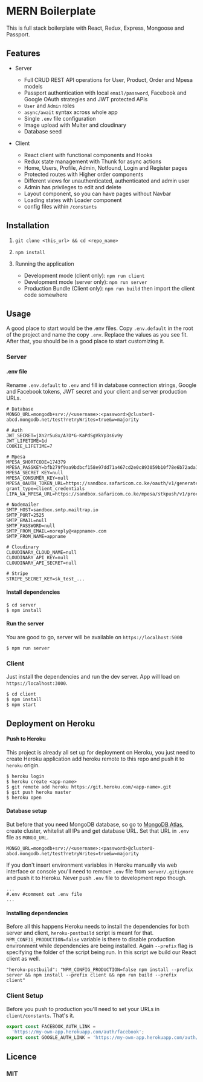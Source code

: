 # MERN Boilerplate

This is full stack boilerplate with React, Redux, Express, Mongoose and Passport.

## Features

- Server

  - Full CRUD REST API operations for User, Product, Order and Mpesa models
  - Passport authentication with local `email/password`, Facebook and Google OAuth strategies and JWT protected APIs
  - `User` and `Admin` roles
  - `async/await` syntax across whole app
  - Single `.env` file configuration
  - Image upload with Multer and cloudinary
  - Database seed

- Client

  - React client with functional components and Hooks
  - Redux state management with Thunk for async actions
  - Home, Users, Profile, Admin, Notfound, Login and Register pages
  - Protected routes with Higher order components
  - Different views for unauthenticated, authenticated and admin user
  - Admin has privileges to edit and delete
  - Layout component, so you can have pages without Navbar
  - Loading states with Loader component
  - config files within `/constants`

## Installation

1) `git clone <this_url> && cd <repo_name>`

2) `npm install`

3) Running the application
   - Development mode (client only): `npm run client`
	- Development mode (server only): `npm run server`
   - Production Bundle (Client only): `npm run build` then import the client code somewhere

## Usage

A good place to start would be the .env files. Copy `.env.default` in the root of the project and name the copy `.env`. Replace the values as you see fit. After that, you should be in a good place to start customizing it.

### Server

#### .env file

Rename `.env.default` to `.env` and fill in database connection strings, Google and Facebook tokens, JWT secret and your client and server production URLs.

```
# Database
MONGO_URL=mongodb+srv://<username>:<password>@cluster0-abcd.mongodb.net/test?retryWrites=true&w=majority

# Auth
JWT_SECRET=jXn2r5u8x/A?D*G-KaPdSgVkYp3s6v9y
JWT_LIFETIME=1d
COOKIE_LIFETIME=7

# Mpesa
MPESA_SHORTCODE=174379
MPESA_PASSKEY=bfb279f9aa9bdbcf158e97dd71a467cd2e0c893059b10f78e6b72ada1ed2c919
MPESA_SECRET_KEY=null
MPESA_CONSUMER_KEY=null
MPESA_OAUTH_TOKEN_URL=https://sandbox.safaricom.co.ke/oauth/v1/generate?grant_type=client_credentials
LIPA_NA_MPESA_URL=https://sandbox.safaricom.co.ke/mpesa/stkpush/v1/processrequest

# Nodemailer
SMTP_HOST=sandbox.smtp.mailtrap.io
SMTP_PORT=2525
SMTP_EMAIL=null
SMTP_PASSWORD=null
SMTP_FROM_EMAIL=noreply@<appname>.com
SMTP_FROM_NAME=appname

# Cloudinary
CLOUDINARY_CLOUD_NAME=null
CLOUDINARY_API_KEY=null
CLOUDINARY_API_SECRET=null

# Stripe
STRIPE_SECRET_KEY=sk_test_...
```

#### Install dependencies

```
$ cd server
$ npm install
```

#### Run the server

You are good to go, server will be available on `https://localhost:5000`

```
$ npm run server
```

### Client

Just install the dependencies and run the dev server. App will load on `https://localhost:3000`.

```
$ cd client
$ npm install
$ npm start
```

## Deployment on Heroku

#### Push to Heroku

This project is already all set up for deployment on Heroku, you just need to create Heroku application add heroku remote to this repo and push it to `heroku` origin.

```
$ heroku login
$ heroku create <app-name>
$ git remote add heroku https://git.heroku.com/<app-name>.git
$ git push heroku master
$ heroku open
```

#### Database setup

But before that you need MongoDB database, so go to [MongoDB Atlas](https://www.mongodb.com/cloud/atlas), create cluster, whitelist all IPs and get database URL. Set that URL in `.env` file as `MONGO_URL`.

```
MONGO_URL=mongodb+srv://<username>:<password>@cluster0-abcd.mongodb.net/test?retryWrites=true&w=majority
```

If you don't insert environment variables in Heroku manually via web interface or console you'll need to remove `.env` file from `server/.gitignore` and push it to Heroku. Never push `.env` file to development repo though.

```
...
#.env #comment out .env file
...
```

#### Installing dependencies

Before all this happens Heroku needs to install the dependencies for both server and client, `heroku-postbuild` script is meant for that. `NPM_CONFIG_PRODUCTION=false` variable is there to disable production environment while dependencies are being installed. Again `--prefix` flag is specifying the folder of the script being run. In this script we build our React client as well.

```
"heroku-postbuild": "NPM_CONFIG_PRODUCTION=false npm install --prefix server && npm install --prefix client && npm run build --prefix client"
```

### Client Setup

Before you push to production you'll need to set your URLs in `client/constants`. That's it.

```javascript
export const FACEBOOK_AUTH_LINK =
  'https://my-own-app.herokuapp.com/auth/facebook';
export const GOOGLE_AUTH_LINK = 'https://my-own-app.herokuapp.com/auth/google';
```

## Licence

### MIT

